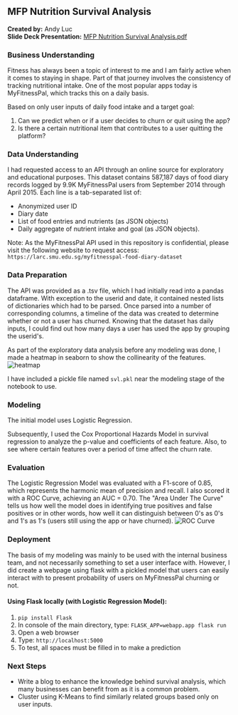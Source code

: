 ## MFP Nutrition Survival Analysis
**Created by:** Andy Luc	                                        
**Slide Deck Presentation:** [MFP Nutrition Survival Analysis.pdf](https://github.com/rokaandy/nutritional_survival_analysis/blob/master/MFP%20Nutrition%20Survival%20Analysis.pdf)

### Business Understanding
Fitness has always been a topic of interest to me and I am fairly active when it comes to staying in shape. Part of that journey involves the consistency of tracking nutritional intake. One of the most popular apps today is MyFitnessPal, which tracks this on a daily basis.

Based on only user inputs of daily food intake and a target goal:

1. Can we predict when or if a user decides to churn or quit using the app?
2. Is there a certain nutritional item that contributes to a user quitting the platform?

### Data Understanding
I had requested access to an API through an online source for exploratory and educational purposes. This dataset contains 587,187 days of food diary records logged by 9.9K MyFitnessPal users from September 2014 through April 2015.  Each line is a tab-separated list of: 

- Anonymized user ID
- Diary date
- List of food entries and nutrients (as JSON objects)
- Daily aggregate of nutrient intake and goal (as JSON objects).

Note: As the MyFitnessPal API used in this repository is confidential, please visit the following website to request access: `https://larc.smu.edu.sg/myfitnesspal-food-diary-dataset`

### Data Preparation
The API was provided as a .tsv file, which I had initially read into a pandas dataframe. With exception to the userid and date, it contained nested lists of dictionaries which had to be parsed. Once parsed into a number of corresponding columns, a timeline of the data was created to determine whether or not a user has churned. Knowing that the dataset has daily inputs, I could find out how many days a user has used the app by grouping the userid's.

As part of the exploratory data analysis before any modeling was done, I made a heatmap in seaborn to show the collinearity of the features.
![heatmap](https://github.com/rokaandy/mfp-nutrition-survival-analysis/blob/master/png/heatmap.png)

I have included a pickle file named `svl.pkl` near the modeling stage of the notebook to use. 

### Modeling
The initial model uses Logistic Regression.

Subsequently, I used the Cox Proportional Hazards Model in survival regression to analyze the p-value and coefficients of each feature. Also, to see where certain features over a period of time affect the churn rate.

### Evaluation
The Logistic Regression Model was evaluated with a F1-score of 0.85, which represents the harmonic mean of precision and recall. I also scored it with a ROC Curve, achieving an AUC = 0.70. The "Area Under The Curve" tells us how well the model does in identifying true positives and false positives or in other words, how well it can distinguish between 0's as 0's and 1's as 1's (users still using the app or have churned).
![ROC Curve](https://github.com/rokaandy/mfp-nutrition-survival-analysis/blob/master/png/roc.png)

### Deployment
The basis of my modeling was mainly to be used with the internal business team, and not necessarily something to set a user interface with. However, I did create a webpage using flask with a pickled model that users can easily interact with to present probability of users on MyFitnessPal churning or not.

#### Using Flask locally (with Logistic Regression Model):
1. `pip install Flask`
2. In console of the main directory, type: `FLASK_APP=webapp.app flask run`
3. Open a web browser
4. Type: `http://localhost:5000`
5. To test, all spaces must be filled in to make a prediction

### Next Steps
- Write a blog to enhance the knowledge behind survival analysis, which many businesses can benefit from as it is a common problem.
- Cluster using K-Means to find similarly related groups based only on user inputs.
